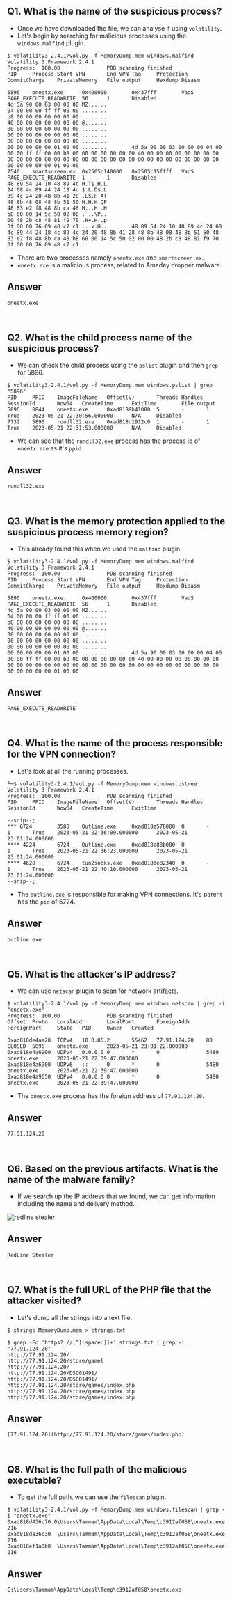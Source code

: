 
## Q1. What is the name of the suspicious process?
- Once we have downloaded the file, we can analyse it using `volatility`.
- Let's begin by searching for malicious processes using the `windows.malfind` plugin.
```
$ volatility3-2.4.1/vol.py -f MemoryDump.mem windows.malfind
Volatility 3 Framework 2.4.1
Progress:  100.00               PDB scanning finished                                                                                              
PID     Process Start VPN       End VPN Tag     Protection      CommitCharge    PrivateMemory   File output     Hexdump Disasm

5896    oneetx.exe      0x400000        0x437fff        VadS    PAGE_EXECUTE_READWRITE  56      1       Disabled
4d 5a 90 00 03 00 00 00 MZ......
04 00 00 00 ff ff 00 00 ........
b8 00 00 00 00 00 00 00 ........
40 00 00 00 00 00 00 00 @.......
00 00 00 00 00 00 00 00 ........
00 00 00 00 00 00 00 00 ........
00 00 00 00 00 00 00 00 ........
00 00 00 00 00 01 00 00 ........        4d 5a 90 00 03 00 00 00 04 00 00 00 ff ff 00 00 b8 00 00 00 00 00 00 00 40 00 00 00 00 00 00 00 00 00 00 00 00 00 00 00 00 00 00 00 00 00 00 00 00 00 00 00 00 00 00 00 00 00 00 00 00 01 00 00
7540    smartscreen.ex  0x2505c140000   0x2505c15ffff   VadS    PAGE_EXECUTE_READWRITE  1       1       Disabled
48 89 54 24 10 48 89 4c H.T$.H.L
24 08 4c 89 44 24 18 4c $.L.D$.L
89 4c 24 20 48 8b 41 28 .L$.H.A(
48 8b 48 08 48 8b 51 50 H.H.H.QP
48 83 e2 f8 48 8b ca 48 H...H..H
b8 60 00 14 5c 50 02 00 .`..\P..
00 48 2b c8 48 81 f9 70 .H+.H..p
0f 00 00 76 09 48 c7 c1 ...v.H..        48 89 54 24 10 48 89 4c 24 08 4c 89 44 24 18 4c 89 4c 24 20 48 8b 41 28 48 8b 48 08 48 8b 51 50 48 83 e2 f8 48 8b ca 48 b8 60 00 14 5c 50 02 00 00 48 2b c8 48 81 f9 70 0f 00 00 76 09 48 c7 c1                               
```
- There are two processes namely `oneetx.exe` and `smartscreen.ex`.
- `oneetx.exe` is a malicious process, related to Amadey dropper malware.
## Answer
```
oneetx.exe
```

&nbsp;


## Q2. What is the child process name of the suspicious process?
- We can check the child process using the `pslist` plugin and then `grep` for 5896.
```
$ volatility3-2.4.1/vol.py -f MemoryDump.mem windows.pslist | grep "5896"
PID     PPID    ImageFileName   Offset(V)       Threads Handles SessionId       Wow64   CreateTime      ExitTime        File output
5896    8844    oneetx.exe      0xad8189b41080  5       -       1       True    2023-05-21 22:30:56.000000      N/A     Disabled
7732    5896    rundll32.exe    0xad818d1912c0  1       -       1       True    2023-05-21 22:31:53.000000      N/A     Disabled
```
- We can see that the `rundll32.exe` process has the process id of `oneetx.exe` as it's `ppid`.
## Answer
```
rundll32.exe
```

&nbsp;


## Q3. What is the memory protection applied to the suspicious process memory region?
- This already found this when we used the `malfind` plugin.
```
$ volatility3-2.4.1/vol.py -f MemoryDump.mem windows.malfind
Volatility 3 Framework 2.4.1
Progress:  100.00               PDB scanning finished                                                                                              
PID     Process Start VPN       End VPN Tag     Protection      CommitCharge    PrivateMemory   File output     Hexdump Disasm

5896    oneetx.exe      0x400000        0x437fff        VadS    PAGE_EXECUTE_READWRITE  56      1       Disabled
4d 5a 90 00 03 00 00 00 MZ......
04 00 00 00 ff ff 00 00 ........
b8 00 00 00 00 00 00 00 ........
40 00 00 00 00 00 00 00 @.......
00 00 00 00 00 00 00 00 ........
00 00 00 00 00 00 00 00 ........
00 00 00 00 00 00 00 00 ........
00 00 00 00 00 01 00 00 ........        4d 5a 90 00 03 00 00 00 04 00 00 00 ff ff 00 00 b8 00 00 00 00 00 00 00 40 00 00 00 00 00 00 00 00 00 00 00 00 00 00 00 00 00 00 00 00 00 00 00 00 00 00 00 00 00 00 00 00 00 00 00 00 01 00 00
```
## Answer
```
PAGE_EXECUTE_READWRITE
```

&nbsp;


## Q4. What is the name of the process responsible for the VPN connection?
- Let's look at all the running processes.
```
└─$ volatility3-2.4.1/vol.py -f MemoryDump.mem windows.pstree              
Volatility 3 Framework 2.4.1
Progress:  100.00               PDB scanning finished                        
PID     PPID    ImageFileName   Offset(V)       Threads Handles SessionId       Wow64   CreateTime      ExitTime

--snip--;
*** 6724        3580    Outline.exe     0xad818e578080  0       -       1       True    2023-05-21 22:36:09.000000      2023-05-21 23:01:24.000000 
**** 4224       6724    Outline.exe     0xad818e88b080  0       -       1       True    2023-05-21 22:36:23.000000      2023-05-21 23:01:24.000000 
**** 4628       6724    tun2socks.exe   0xad818de82340  0       -       1       True    2023-05-21 22:40:10.000000      2023-05-21 23:01:24.000000 
--snip--;
```
- The `outline.exe` is responsible for making VPN connections. It's parent has the `pid` of 6724.
## Answer
```
outline.exe
```

&nbsp;


## Q5. What is the attacker's IP address?
- We can use `netscan` plugin to scan for network artifacts.
```
$ volatility3-2.4.1/vol.py -f MemoryDump.mem windows.netscan | grep -i "oneetx.exe"
Progress:  100.00               PDB scanning finished                     
Offset  Proto   LocalAddr       LocalPort       ForeignAddr     ForeignPort     State   PID     Owner   Created

0xad818de4aa20  TCPv4   10.0.85.2       55462   77.91.124.20    80      CLOSED  5896    oneetx.exe      2023-05-21 23:01:22.000000 
0xad818e4a6900  UDPv4   0.0.0.0 0       *       0               5480    oneetx.exe      2023-05-21 22:39:47.000000 
0xad818e4a6900  UDPv6   ::      0       *       0               5480    oneetx.exe      2023-05-21 22:39:47.000000 
0xad818e4a9650  UDPv4   0.0.0.0 0       *       0               5480    oneetx.exe      2023-05-21 22:39:47.000000 
```
- The `oneetx.exe` process has the foreign address of `77.91.124.20`.
## Answer
```
77.91.124.20
```

&nbsp;


## Q6. Based on the previous artifacts. What is the name of the malware family?
- If we search up the IP address that we found, we can get information including the name and delivery method.

![redline stealer](https://github.com/Knign/Write-ups/assets/110326359/d449b528-380c-4403-a6d0-138410cb8bd0)

## Answer
```
RedLine Stealer
```

&nbsp;


## Q7. What is the full URL of the PHP file that the attacker visited?
- Let's dump all the strings into a text file.
```
$ strings MemoryDump.mem > strings.txt    
```

```
$ grep -Eo 'https?://[^[:space:]]+' strings.txt | grep -i "77.91.124.20"
http://77.91.124.20/
http://77.91.124.20/store/gamel
http://77.91.124.20/
http://77.91.124.20/DSC01491/
http://77.91.124.20/DSC01491/
http://77.91.124.20/store/games/index.php
http://77.91.124.20/store/games/index.php
http://77.91.124.20/store/games/index.php
```
## Answer
```
[77.91.124.20](http://77.91.124.20/store/games/index.php)
```

&nbsp;


## Q8. What is the full path of the malicious executable?
- To get the full path, we can use the `filescan` plugin.
```
$ volatility3-2.4.1/vol.py -f MemoryDump.mem windows.filescan | grep -i "oneetx.exe"
0xad818d436c70.0\Users\Tammam\AppData\Local\Temp\c3912af058\oneetx.exe  216
0xad818da36c30  \Users\Tammam\AppData\Local\Temp\c3912af058\oneetx.exe  216
0xad818ef1a0b0  \Users\Tammam\AppData\Local\Temp\c3912af058\oneetx.exe  216
```
## Answer
```
C:\Users\Tammam\AppData\Local\Temp\c3912af058\oneetx.exe
```
